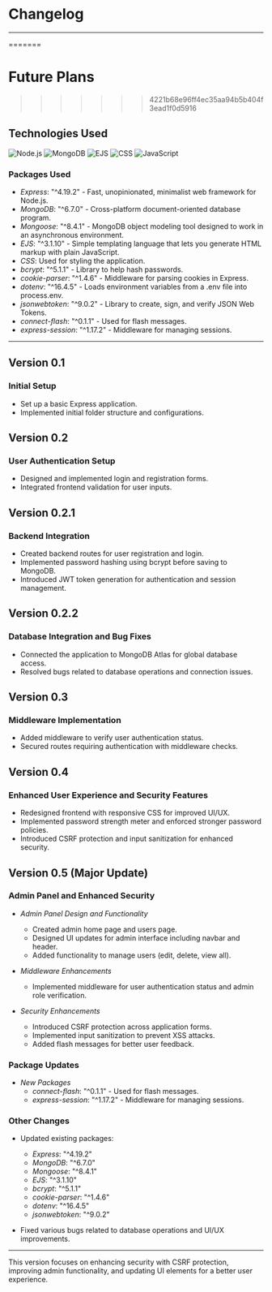 # Changelog

---
=======
# Future Plans
>>>>>>> 4221b68e96ff4ec35aa94b5b404f3ead1f0d5916

## Technologies Used

![Node.js](https://img.icons8.com/color/48/000000/nodejs.png)
![MongoDB](https://img.icons8.com/color/48/000000/mongodb.png)
![EJS](https://img.icons8.com/color/48/000000/html-5.png)
![CSS](https://img.icons8.com/color/48/000000/css3.png)
![JavaScript](https://img.icons8.com/color/48/000000/javascript.png)

### Packages Used

- *Express*: "^4.19.2" - Fast, unopinionated, minimalist web framework for Node.js.
- *MongoDB*: "^6.7.0" - Cross-platform document-oriented database program.
- *Mongoose*: "^8.4.1" - MongoDB object modeling tool designed to work in an asynchronous environment.
- *EJS*: "^3.1.10" - Simple templating language that lets you generate HTML markup with plain JavaScript.
- *CSS*: Used for styling the application.
- *bcrypt*: "^5.1.1" - Library to help hash passwords.
- *cookie-parser*: "^1.4.6" - Middleware for parsing cookies in Express.
- *dotenv*: "^16.4.5" - Loads environment variables from a .env file into process.env.
- *jsonwebtoken*: "^9.0.2" - Library to create, sign, and verify JSON Web Tokens.
- *connect-flash*: "^0.1.1" - Used for flash messages.
- *express-session*: "^1.17.2" - Middleware for managing sessions.

---

## Version 0.1

### Initial Setup

- Set up a basic Express application.
- Implemented initial folder structure and configurations.

## Version 0.2

### User Authentication Setup

- Designed and implemented login and registration forms.
- Integrated frontend validation for user inputs.

## Version 0.2.1

### Backend Integration

- Created backend routes for user registration and login.
- Implemented password hashing using bcrypt before saving to MongoDB.
- Introduced JWT token generation for authentication and session management.

## Version 0.2.2

### Database Integration and Bug Fixes

- Connected the application to MongoDB Atlas for global database access.
- Resolved bugs related to database operations and connection issues.

## Version 0.3

### Middleware Implementation

- Added middleware to verify user authentication status.
- Secured routes requiring authentication with middleware checks.

## Version 0.4

### Enhanced User Experience and Security Features

- Redesigned frontend with responsive CSS for improved UI/UX.
- Implemented password strength meter and enforced stronger password policies.
- Introduced CSRF protection and input sanitization for enhanced security.

## Version 0.5 (Major Update)

### Admin Panel and Enhanced Security

- *Admin Panel Design and Functionality*
  - Created admin home page and users page.
  - Designed UI updates for admin interface including navbar and header.
  - Added functionality to manage users (edit, delete, view all).

- *Middleware Enhancements*
  - Implemented middleware for user authentication status and admin role verification.

- *Security Enhancements*
  - Introduced CSRF protection across application forms.
  - Implemented input sanitization to prevent XSS attacks.
  - Added flash messages for better user feedback.

### Package Updates

- *New Packages*
  - *connect-flash*: "^0.1.1" - Used for flash messages.
  - *express-session*: "^1.17.2" - Middleware for managing sessions.

### Other Changes

- Updated existing packages:
  - *Express*: "^4.19.2"
  - *MongoDB*: "^6.7.0"
  - *Mongoose*: "^8.4.1"
  - *EJS*: "^3.1.10"
  - *bcrypt*: "^5.1.1"
  - *cookie-parser*: "^1.4.6"
  - *dotenv*: "^16.4.5"
  - *jsonwebtoken*: "^9.0.2"

- Fixed various bugs related to database operations and UI/UX improvements.

---

This version focuses on enhancing security with CSRF protection, improving admin functionality, and updating UI elements for a better user experience.